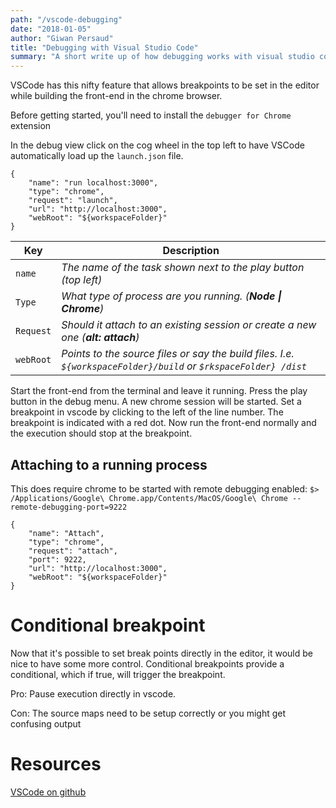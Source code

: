 ```yaml
---
path: "/vscode-debugging"
date: "2018-01-05"
author: "Giwan Persaud"
title: "Debugging with Visual Studio Code"
summary: "A short write up of how debugging works with visual studio code"
---
```


VSCode has this nifty feature that allows breakpoints to be set in the editor while building the front-end in the chrome browser.

Before getting started, you'll need to install the `debugger for Chrome` extension

In the debug view click on the cog wheel in the top left to have VSCode automatically load up the `launch.json` file.

```
{
    "name": "run localhost:3000",
    "type": "chrome",
    "request": "launch",
    "url": "http://localhost:3000",
    "webRoot": "${workspaceFolder}"
}
```

| Key       | Description                                                                                                     |
| --------- | --------------------------------------------------------------------------------------------------------------- |
| `name`    | _The name of the task shown next to the play button (top left)_                                                 |
| `Type`    | _What type of process are you running. (**Node \| Chrome**)_                                                    |
| `Request` | _Should it attach to an existing session or create a new one (**alt: attach**)_                                 |
| `webRoot` | _Points to the source files or say the build files. I.e. `${workspaceFolder}/build` or `$rkspaceFolder} /dist`_ |

Start the front-end from the terminal and leave it running. Press the play button in the debug menu. A new chrome session will be started.
Set a breakpoint in vscode by clicking to the left of the line number. The breakpoint is indicated with a red dot.
Now run the front-end normally and the execution should stop at the breakpoint.

## Attaching to a running process

This does require chrome to be started with remote debugging enabled:
`$> /Applications/Google\ Chrome.app/Contents/MacOS/Google\ Chrome --remote-debugging-port=9222`

```
{
    "name": "Attach",
    "type": "chrome",
    "request": "attach",
    "port": 9222,
    "url": "http://localhost:3000",
    "webRoot": "${workspaceFolder}"
}
```

# Conditional breakpoint

Now that it's possible to set break points directly in the editor, it would be nice to have some more control. Conditional breakpoints provide a conditional, which if true, will trigger the breakpoint.

Pro:
Pause execution directly in vscode.

Con:
The source maps need to be setup correctly or you might get confusing output

# Resources

[VSCode on github](https://github.com/Microsoft/vscode-chrome-debug)
